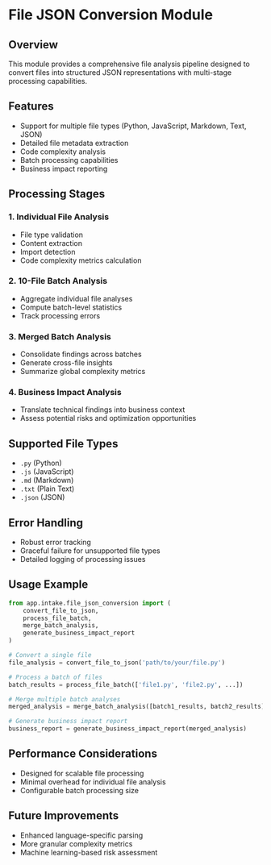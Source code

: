 # File JSON Conversion Module

## Overview
This module provides a comprehensive file analysis pipeline designed to convert files into structured JSON representations with multi-stage processing capabilities.

## Features
- Support for multiple file types (Python, JavaScript, Markdown, Text, JSON)
- Detailed file metadata extraction
- Code complexity analysis
- Batch processing capabilities
- Business impact reporting

## Processing Stages

### 1. Individual File Analysis
- File type validation
- Content extraction
- Import detection
- Code complexity metrics calculation

### 2. 10-File Batch Analysis
- Aggregate individual file analyses
- Compute batch-level statistics
- Track processing errors

### 3. Merged Batch Analysis
- Consolidate findings across batches
- Generate cross-file insights
- Summarize global complexity metrics

### 4. Business Impact Analysis
- Translate technical findings into business context
- Assess potential risks and optimization opportunities

## Supported File Types
- `.py` (Python)
- `.js` (JavaScript)
- `.md` (Markdown)
- `.txt` (Plain Text)
- `.json` (JSON)

## Error Handling
- Robust error tracking
- Graceful failure for unsupported file types
- Detailed logging of processing issues

## Usage Example

```python
from app.intake.file_json_conversion import (
    convert_file_to_json, 
    process_file_batch, 
    merge_batch_analysis, 
    generate_business_impact_report
)

# Convert a single file
file_analysis = convert_file_to_json('path/to/your/file.py')

# Process a batch of files
batch_results = process_file_batch(['file1.py', 'file2.py', ...])

# Merge multiple batch analyses
merged_analysis = merge_batch_analysis([batch1_results, batch2_results])

# Generate business impact report
business_report = generate_business_impact_report(merged_analysis)
```

## Performance Considerations
- Designed for scalable file processing
- Minimal overhead for individual file analysis
- Configurable batch processing size

## Future Improvements
- Enhanced language-specific parsing
- More granular complexity metrics
- Machine learning-based risk assessment
